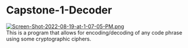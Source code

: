 # Capstone-1-Decoder
[![Screen-Shot-2022-08-19-at-1-07-05-PM.png](https://i.postimg.cc/GmrxvhXj/Screen-Shot-2022-08-19-at-1-07-05-PM.png)](https://postimg.cc/QH473sGB)
<br>
This is a program that allows for encoding/decoding of any code phrase using some cryptographic ciphers.
